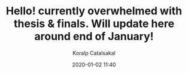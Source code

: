 ---
title: "Hello! currently overwhelmed with thesis & finals. Will update here around end of January!"
layout: post
date: 2020-01-02 11:40
tag: jekyll
projects: true
hidden: true # don't count this post in blog pagination
description: "This is an info message for readers!"
author: Koralp Catalsakal
externalLink: false
---